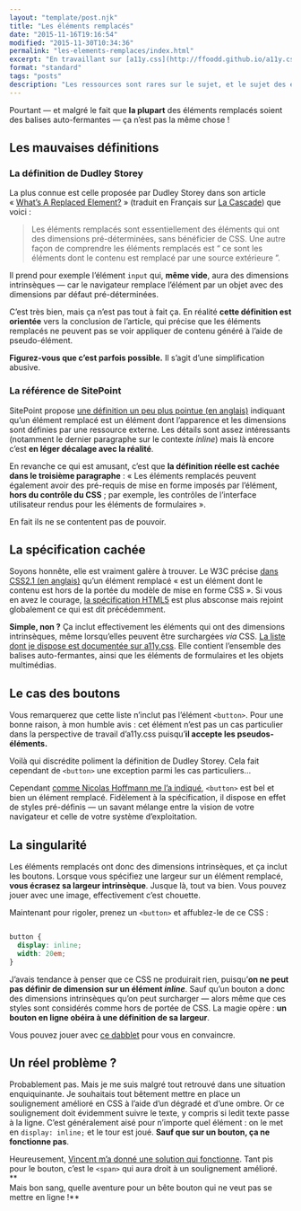 ```yaml
---
layout: "template/post.njk"
title: "Les éléments remplacés"
date: "2015-11-16T19:16:54"
modified: "2015-11-30T10:34:36"
permalink: "les-elements-remplaces/index.html"
excerpt: "En travaillant sur [a11y.css](http://ffoodd.github.io/a11y.css/ 'a11y.css sur Github (en anglais)'), les balises auto-fermantes et éléments remplacés [mʼont causé quelques tracas](https://github.com/ffoodd/a11y.css/blob/master/README-fr.md#cas-particuliers-et-probl%C3%A8mes-connus). Jʼen remets une couche aujourdʼhui avec un cas particulier au sein de ces cas particuliers&nbsp;: les **boutons**."
format: "standard"
tags: "posts"
description: "Les ressources sont rares sur le sujet, et le sujet des éléments remplacés se mélange parfois avec celui des balises auto-fermantes."
---
```

Pourtant —&nbsp;et malgré le fait que **la plupart** des éléments remplacés soient des balises auto-fermantes&nbsp;— ça nʼest pas la même chose&nbsp;!

## Les mauvaises définitions

### La définition de Dudley Storey

La plus connue est celle proposée par Dudley Storey dans son article «&nbsp;[What’s A Replaced Element?](http://thenewcode.com/461/What-The-Heck-Is-A-Replaced-Element)&nbsp;» (traduit en Français sur [La Cascade](https://la-cascade.io/quest-ce-quun-element-remplace/)) que voici&nbsp;:

> Les éléments remplacés sont essentiellement des éléments qui ont des dimensions pré-déterminées, sans bénéficier de CSS. Une autre façon de comprendre les éléments remplacés est “&nbsp;ce sont les éléments dont le contenu est remplacé par une source extérieure&nbsp;”.

Il prend pour exemple lʼélément `input` qui, **même vide**, aura des dimensions intrinsèques —&nbsp;car le navigateur remplace lʼélément par un objet avec des dimensions par défaut pré-déterminées.

Cʼest très bien, mais ça nʼest pas tout à fait ça. En réalité **cette définition est orientée** vers la conclusion de lʼarticle, qui précise que les éléments remplacés ne peuvent pas se voir appliquer de contenu généré à lʼaide de pseudo-élément.

**Figurez-vous que cʼest parfois possible.** Il sʼagit dʼune simplification abusive.

### La référence de SitePoint

SitePoint propose [une définition un peu plus pointue (en anglais)](http://reference.sitepoint.com/css/replacedelements) indiquant quʼun élément remplacé est un élément dont lʼapparence et les dimensions sont définies par une ressource externe. Les détails sont assez intéressants (notamment le dernier paragraphe sur le contexte _inline_) mais là encore cʼest **en léger décalage avec la réalité**.

En revanche ce qui est amusant, cʼest que **la définition réelle est cachée dans le troisième paragraphe**&nbsp;: «&nbsp;Les éléments remplacés peuvent également avoir des pré-requis de mise en forme imposés par lʼélément, **hors du contrôle du CSS**&nbsp;; par exemple, les contrôles de lʼinterface utilisateur rendus pour les éléments de formulaires&nbsp;».

En fait ils ne se contentent pas de pouvoir.

## La spécification cachée

Soyons honnête, elle est vraiment galère à trouver. Le W3C précise [dans CSS2.1 (en anglais)](http://www.w3.org/TR/CSS21/conform.html#replaced-element) quʼun élément remplacé «&nbsp;est un élément dont le contenu est hors de la portée du modèle de mise en forme CSS&nbsp;». Si vous en avez le courage, [la spécification HTML5](http://www.w3.org/TR/html51/rendering.html#replaced-elements) est plus absconse mais rejoint globalement ce qui est dit précédemment.

**Simple, non&nbsp;?** Ça inclut effectivement les éléments qui ont des dimensions intrinsèques, même lorsquʼelles peuvent être surchargées _via_ CSS. [La liste dont je dispose est documentée sur a11y.css](https://github.com/ffoodd/a11y.css/blob/master/README-fr.md#cas-particuliers-et-problèmes-connus). Elle contient lʼensemble des balises auto-fermantes, ainsi que les éléments de formulaires et les objets multimédias.

## Le cas des boutons

Vous remarquerez que cette liste nʼinclut pas lʼélément `<button>`. Pour une bonne raison, à mon humble avis&nbsp;: cet élément nʼest pas un cas particulier dans la perspective de travail dʼa11y.css puisquʼ**il accepte les pseudos-éléments.**

Voilà qui discrédite poliment la définition de Dudley Storey. Cela fait cependant de `<button>` une exception parmi les cas particuliers…

Cependant [comme Nicolas Hoffmann me lʼa indiqué](https://twitter.com/Nico3333fr/status/666185952608567296), `<button>` est bel et bien un élément remplacé. Fidèlement à la spécification, il dispose en effet de styles pré-définis —&nbsp;un savant mélange entre la vision de votre navigateur et celle de votre système dʼexploitation.

## La singularité

Les éléments remplacés ont donc des dimensions intrinsèques, et ça inclut les boutons. Lorsque vous spécifiez une largeur sur un élément remplacé, **vous écrasez sa largeur intrinsèque**. Jusque là, tout va bien. Vous pouvez jouer avec une image, effectivement cʼest chouette.

Maintenant pour rigoler, prenez un `<button>` et affublez-le de ce CSS&nbsp;:

```css

button {
  display: inline;
  width: 20em;
}
```

Jʼavais tendance à penser que ce CSS ne produirait rien, puisquʼ**on ne peut pas définir de dimension sur un élément _inline_**. Sauf quʼun bouton a donc des dimensions intrinsèques quʼon peut surcharger —&nbsp;alors même que ces styles sont considérés comme hors de portée de CSS. La magie opère&nbsp;: **un bouton en ligne obéira à une définition de sa largeur**.

Vous pouvez jouer avec [ce dabblet](http://dabblet.com/gist/d94397d5d22a7cc9c1eb) pour vous en convaincre.

## Un réel problème&nbsp;?

Probablement pas. Mais je me suis malgré tout retrouvé dans une situation enquiquinante. Je souhaitais tout bêtement mettre en place un soulignement amélioré en CSS à lʼaide dʼun dégradé et dʼune ombre. Or ce soulignement doit évidemment suivre le texte, y compris si ledit texte passe à la ligne. Cʼest généralement aisé pour nʼimporte quel élément&nbsp;: on le met en `display: inline;` et le tour est joué. **Sauf que sur un bouton, ça ne fonctionne pas**.

Heureusement, [Vincent mʼa donné une solution qui fonctionne](https://twitter.com/htmlvv/status/666184830456078336). Tant pis pour le bouton, cʼest le `<span>` qui aura droit à un soulignement amélioré.  
**  
Mais bon sang, quelle aventure pour un bête bouton qui ne veut pas se mettre en ligne&nbsp;!**